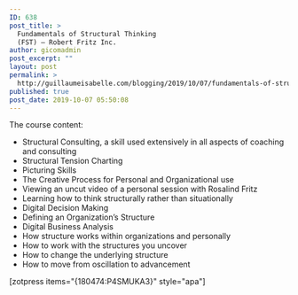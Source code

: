 ```yaml
---
ID: 638
post_title: >
  Fundamentals of Structural Thinking
  (FST) – Robert Fritz Inc.
author: gicomadmin
post_excerpt: ""
layout: post
permalink: >
  http://guillaumeisabelle.com/blogging/2019/10/07/fundamentals-of-structural-thinking-fst-robert-fritz-inc/
published: true
post_date: 2019-10-07 05:50:08
---
```

<!-- wp:paragraph -->

The course content:

<!-- /wp:paragraph -->

<!-- wp:list -->

*   Structural Consulting, a skill used extensively in all aspects of coaching and consulting
*   Structural Tension Charting
*   Picturing Skills
*   The Creative Process for Personal and Organizational use
*   Viewing an uncut video of a personal session with Rosalind Fritz
*   Learning how to think structurally rather than situationally
*   Digital Decision Making
*   Defining an Organization’s Structure
*   Digital Business Analysis
*   How structure works within organizations and personally
*   How to work with the structures you uncover
*   How to change the underlying structure
*   How to move from oscillation to advancement

<!-- /wp:list -->

<!-- wp:shortcode --> [zotpress items="{180474:P4SMUKA3}" style="apa"] 

<!-- /wp:shortcode -->